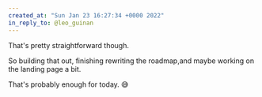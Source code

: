 ```yaml
---
created_at: "Sun Jan 23 16:27:34 +0000 2022"
in_reply_to: @leo_guinan
---
```


That's pretty straightforward though. 

So building that out, finishing rewriting the roadmap,and maybe working on the landing page a bit. 

That's probably enough for today. 😅